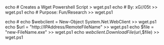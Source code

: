 echo # Creates a Wget Powershell Script > wget.ps1
echo # By: xG//05t >> wget.ps1
echo # Purpose: Fun/Research >> wget.ps1

echo #
echo $webclient = New-Object System.Net.WebClient >> wget.ps1
echo $url = "http://IPAddress/RemoteFileName" >> wget.ps1
echo $file = "new-FileName.exe" >> wget.ps1
echo $webclient.DownloadFile($url,$file) >> wget.ps1